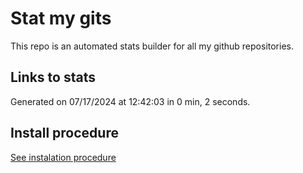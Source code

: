 # Stat my gits

This repo is an automated stats builder for all my github repositories.

## Links to stats


Generated on 07/17/2024 at 12:42:03 in 0 min, 2 seconds.

## Install procedure

[See instalation procedure](./src/install.md)
